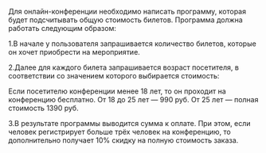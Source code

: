Для онлайн-конференции необходимо написать программу, которая будет подсчитывать общую стоимость билетов. Программа должна работать следующим образом:

  1.В начале у пользователя запрашивается количество билетов, которые он хочет приобрести на мероприятие.

  2.Далее для каждого билета запрашивается возраст посетителя, в соответствии со значением которого выбирается стоимость:

Если посетителю конференции менее 18 лет, то он проходит на конференцию бесплатно. От 18 до 25 лет — 990 руб. От 25 лет — полная стоимость 1390 руб.

  3.В результате программы выводится сумма к оплате. При этом, если человек регистрирует больше трёх человек на конференцию, то дополнительно получает 10% скидку на полную стоимость заказа.
